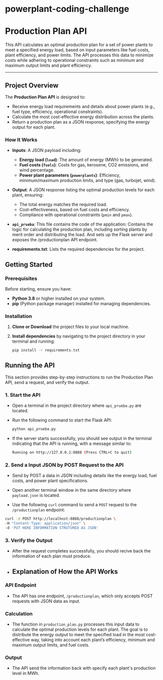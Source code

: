 # powerplant-coding-challenge
# **Production Plan API**

This API calculates an optimal production plan for a set of power plants to meet a specified energy load, based on input parameters like fuel costs, plant efficiency, and power limits. The API processes this data to minimize costs while adhering to operational constraints such as minimum and maximum output limits and plant efficiency.

---

## **Project Overview**

The **Production Plan API** is designed to:
- Receive energy load requirements and details about power plants (e.g., fuel type, efficiency, operational constraints).
- Calculate the most cost-effective energy distribution across the plants.
- Return a production plan as a JSON response, specifying the energy output for each plant.

### **How It Works**

- **Inputs**: A JSON payload including:
  - **Energy load (`load`)**: The amount of energy (MWh) to be generated.
  - **Fuel costs (`fuels`)**: Costs for gas, kerosene, CO2 emissions, and wind percentage.
  - **Power plant parameters (`powerplants`)**: Efficiency, minimum/maximum production limits, and type (gas, turbojet, wind).

- **Output**: A JSON response listing the optimal production levels for each plant, ensuring:
  - The total energy matches the required load.
  - Cost-effectiveness, based on fuel costs and efficiency.
  - Compliance with operational constraints (`pmin` and `pmax`).

- **`api_prueba`**: This file contains the code of the application: Contains the logic for calculating the production plan, including sorting plants by merit order and distributing the load. And sets up the Flask server and exposes the /productionplan API endpoint.

- **requirements.txt**: Lists the required dependencies for the project.


## Getting Started

### Prerequisites

Before starting, ensure you have:
- **Python 3.8** or higher installed on your system.
- **pip** (Python package manager) installed for managing dependencies.

### Installation

1. **Clone or Download** the project files to your local machine.
2. **Install dependencies** by navigating to the project directory in your terminal and running:

   ```bash
   pip install -r requirements.txt
   ```

## Running the API

This section provides step-by-step instructions to run the Production Plan API, send a request, and verify the output.

### 1. Start the API

- Open a terminal in the project directory where `api_prueba.py` are located.
- Run the following command to start the Flask API:

  ```bash
  python api_prueba.py
  ```
  
- If the server starts successfully, you should see output in the terminal indicating that the API is running, with a message similar to:

  ```bash
  Running on http://127.0.0.1:8888 (Press CTRL+C to quit)
  ```

### 2. Send a Input JSON by POST Request to the API
- Send by POST a data in JSON including details like the energy load, fuel costs, and power plant specifications.

- Open another terminal window in the same directory where `payload.json` is located.

- Use the following `curl` command to send a `POST` request to the `/productionplan` endpoint:
```bash
curl -X POST http://localhost:8888/productionplan \
-H "Content-Type: application/json" \
-d 'PUT HERE INFORMATION STRUTURED AS JSON'
```

### 3. Verify the Output

- After the request completes successfully, you should recive back the information of each plan must produce.

- ## Explanation of How the API Works

### API Endpoint 
- The API has one endpoint, `/productionplan`, which only accepts POST requests with JSON data as input.

### Calculation

- The function in `production_plan.py` processes this input data to calculate the optimal production levels for each plant. The goal is to distribute the energy output to meet the specified load in the most cost-effective way, taking into account each plant’s efficiency, minimum and maximum output limits, and fuel costs.

### Output

- The API send the information back with specify each plant's production level in MWh.



